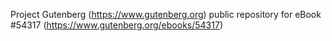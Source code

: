 Project Gutenberg (https://www.gutenberg.org) public repository for
eBook #54317 (https://www.gutenberg.org/ebooks/54317)

